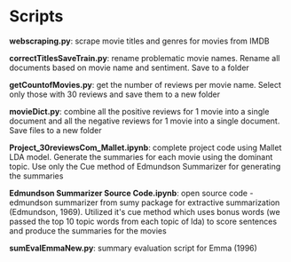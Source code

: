 # Scripts

**webscraping.py**: scrape movie titles and genres for movies from IMDB

**correctTitlesSaveTrain.py**: rename problematic movie names. Rename all documents based on movie name and sentiment. Save to a folder

**getCountofMovies.py**: get the number of reviews per movie name. Select only those with 30 reviews and save them to a new folder

**movieDict.py**: combine all the positive reviews for 1 movie into a single document and all the negative reviews for 1 movie into a single document. Save files to a new folder 

**Project_30reviewsCom_Mallet.ipynb**: complete project code using Mallet LDA model. Generate the summaries for each movie using the dominant topic. Use only the Cue method of Edmundson Summarizer for generating the summaries

**Edmundson Summarizer Source Code.ipynb**: open source code - edmundson summarizer from sumy package for extractive summarization (Edmundson, 1969). Utilized it's cue method which uses bonus words (we passed the top 10 topic words from each topic of lda) to score sentences and produce the summaries for the movies

**sumEvalEmmaNew.py**: summary evaluation script for Emma (1996)
